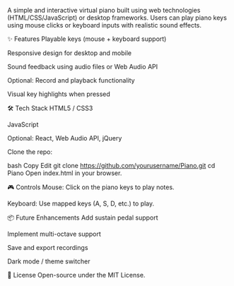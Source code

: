A simple and interactive virtual piano built using web technologies (HTML/CSS/JavaScript) or desktop frameworks. Users can play piano keys using mouse clicks or keyboard inputs with realistic sound effects.

✨ Features
Playable keys (mouse + keyboard support)

Responsive design for desktop and mobile

Sound feedback using audio files or Web Audio API

Optional: Record and playback functionality

Visual key highlights when pressed



🛠️ Tech Stack
HTML5 / CSS3

JavaScript

Optional: React, Web Audio API, jQuery


Clone the repo:

bash
Copy
Edit
git clone https://github.com/yourusername/Piano.git
cd Piano
Open index.html in your browser.

🎮 Controls
Mouse: Click on the piano keys to play notes.

Keyboard: Use mapped keys (A, S, D, etc.) to play.

📦 Future Enhancements
Add sustain pedal support

Implement multi-octave support

Save and export recordings

Dark mode / theme switcher

📄 License
Open-source under the MIT License.
